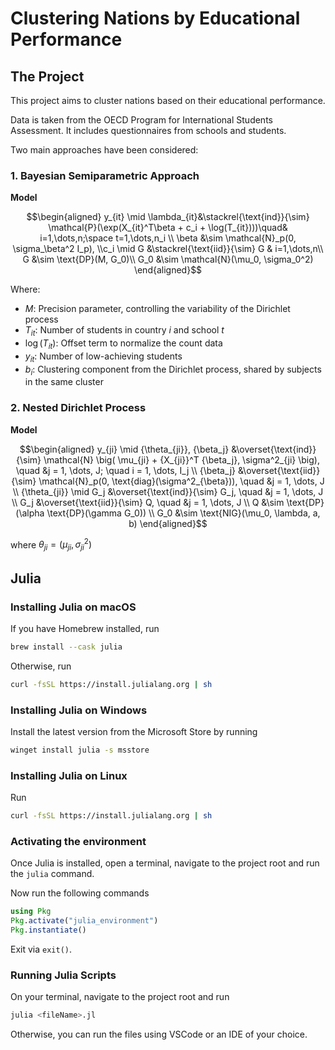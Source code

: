 # Clustering Nations by Educational Performance

## The Project

This project aims to cluster nations based on their educational performance.

Data is taken from the OECD Program for International Students Assessment. It includes questionnaires from schools and students.

Two main approaches have been considered:

### 1. Bayesian Semiparametric Approach

**Model**
```math
\begin{aligned}
y_{it} \mid \lambda_{it}&\stackrel{\text{ind}}{\sim} \mathcal{P}(\exp(X_{it}^T\beta + c_i + \log(T_{it})))\quad& i=1,\dots,n;\space t=1,\dots,n_i \\
\beta &\sim \mathcal{N}_p(0, \sigma_\beta^2 I_p), \\c_i \mid G &\stackrel{\text{iid}}{\sim} G & i=1,\dots,n\\
G &\sim \text{DP}(M, G_0)\\
G_0 &\sim \mathcal{N}(\mu_0, \sigma_0^2)
\end{aligned}
```


Where:
- $M$: Precision parameter, controlling the variability of the Dirichlet process
- $T_{it}$: Number of students in country *i* and school *t*
- $\log(T_{it})$: Offset term to normalize the count data
- $y_{it}$: Number of low-achieving students
- $b_i$: Clustering component from the Dirichlet process, shared by subjects in the same cluster

### 2. Nested Dirichlet Process

**Model**
```math
\begin{aligned}
    y_{ji} \mid {\theta_{ji}}, {\beta_j} &\overset{\text{ind}}{\sim} \mathcal{N} \big( \mu_{ji} + {X_{ji}}^T {\beta_j}, \sigma^2_{ji} \big), \quad &j = 1, \dots, J; \quad i = 1, \dots, I_j \\
    {\beta_j} &\overset{\text{iid}}{\sim} \mathcal{N}_p(0, \text{diag}(\sigma^2_{\beta})), \quad &j = 1, \dots, J \\
    {\theta_{ji}} \mid G_j &\overset{\text{ind}}{\sim} G_j, \quad &j = 1, \dots, J \\
    G_j &\overset{\text{iid}}{\sim} Q, \quad &j = 1, \dots, J \\
    Q &\sim \text{DP}(\alpha \text{DP}(\gamma G_0)) \\
    G_0 &\sim \text{NIG}(\mu_0, \lambda, a, b)
\end{aligned}
```

where ${\theta_{ji}} = (\mu_{ji}, \sigma^2_{ji})$

## Julia

### Installing Julia on macOS

If you have Homebrew installed, run
```bash
brew install --cask julia
```
Otherwise, run
```bash
curl -fsSL https://install.julialang.org | sh
```

### Installing Julia on Windows

Install the latest version from the Microsoft Store by running
```bash
winget install julia -s msstore
```

### Installing Julia on Linux

Run
```bash
curl -fsSL https://install.julialang.org | sh
```

### Activating the environment

Once Julia is installed, open a terminal, navigate to the project root and run the `julia` command.

Now run the following commands

```julia
using Pkg
Pkg.activate("julia_environment")
Pkg.instantiate()
```

Exit via `exit()`.

### Running Julia Scripts

On your terminal, navigate to the project root and run

```bash
julia <fileName>.jl
```

Otherwise, you can run the files using VSCode or an IDE of your choice.
